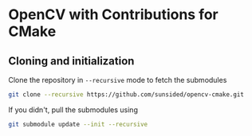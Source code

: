 # OpenCV with Contributions for CMake

## Cloning and initialization

Clone the repository in `--recursive` mode to fetch the submodules

```bash
git clone --recursive https://github.com/sunsided/opencv-cmake.git
```

If you didn't, pull the submodules using

```bash
git submodule update --init --recursive
```